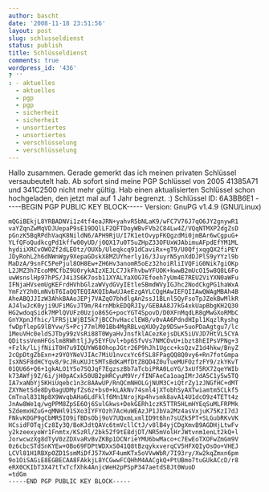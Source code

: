 ```yaml
---
author: bascht
date: '2008-11-18 23:51:56'
layout: post
slug: schlusseldienst
status: publish
title: Schlüsseldienst
comments: true
wordpress_id: '436'
? ''
: - aktuelles
  - aktuelles
  - pgp
  - pgp
  - sicherheit
  - sicherheit
  - unsortiertes
  - unsortiertes
  - verschlüsselung
  - verschlüsselung
---
```


Hallo zusammen. Gerade gemerkt das ich meinen privaten Schlüssel
versaubeutelt hab. Ab sofort sind meine PGP Schlüssel von 2005
41385A71 und 341C2500 nicht mehr gültig. Hab einen aktualisierten
Schlüssel schon hochgeladen, den jetzt mal auf 1 Jahr begrenzt. :)
Schlüssel ID: 6A3BB6E1
    -----BEGIN PGP PUBLIC KEY BLOCK-----
    Version: GnuPG v1.4.9 (GNU/Linux)
    
    mQGiBEkjL8YRBADNVi1z4tf4eaJRN+yahvR5bNLaK9/wFC7V76J7qO6JY2gnywR1
    vaYZqnZwMqVDJUepaP9sE19DQlLF2QFTDoyWBvFVb2C84Lw4Z/VQqNTMXP2dgZsD
    pGnzK5BqRPdhVaqK8NildN6/APH9RjU/I7K1etOvypFKQgzdMi0jmBAr6wCgpuG+
    YLfQFoQudkcgPd1kffw00yUD/j0QX17u0T5uZHpZ33OFUxWJAbimuAFpdEfYM1ML
    hydiiXRCvOWOZf2dLEOtz/OUXb/Uleqkcq91dCaviRx+gT9/U0QfjxqgQX2fiPEY
    JDyRohL2h6dNWnWgy9XepaGDskX8MZUYherly16/3JuyrN5ynXdDJPlS9yYYzl9b
    MaDzA/9snFC5PePjul8OH8Ew+ZH6Hv3anomR5oEz32hoiRliIVQFiG0Nik7giOKp
    L2JMZ3h7EcoMMCfbZ9U0rykAIzXEJLC7JkFhvbwYFUOK+kwwB2mUcO15w8Q8L6Fo
    uwWsnslHp97hPS/J4i3S6K7osb11XYALYaXOG7Efoeh7yUm4E7REU2ViYXN0aWFu
    IFNjaHVsemUgKEFrdHVhbGlzaWVydGVyIEtleSBmdWVyIGJhc2NodCkgPG1haWxA
    YmFzY2h0LmNvbT6IaQQTEQIAKQIbAwUJAeEzgAYLCQgHAwIEFQIIAwQWAgMBAh4B
    AheABQJJIzW3AhkBAAoJEPj7VAZqO7bhdlgAn2ssJ1BLnl5QyFsoTpJZekBwMlkR
    AJ4lwJcK0yji9UFiMGvJT9m/R4rnMbkEDQRJIy/GEBAA8J7kG4xkUapBbgKH2Q30
    HG2wdoqSidk7MPlQVUFz0Uzjo865G+pocYGT4SpovD/D0XFnMqdLR8gMwGXoRMbC
    GnYXpnJfhic/lFRSjLWjBI5k7jBCChvHacclEW8/v0vAA6PdndHIpl1KqzlRyshg
    fwDpflepG9lBYvw/S+Pcj77mlM01Bb4MgRBLvqXUOy2p9DSw+5uoPDaAgtgu7/lc
    1MeuVHc0eldSJTby99zVsRi88T0WyaHvJnsfklACezKejsDLK5iUVJD7HtVL5CYA
    QDitssVemHFGslm8RWhtljJy5EYFUvl+bp6SfvVs7NMCOvU+ibzt8hEIPsVPNg+3
    +Fzlk/lLjfNiiT0H7u9IQUYW68OhopJGtr26P9hJh1Ugcc+ksQzvZ1d4hkw/BnyZ
    2cQpDtgZbExn+z9YOYNeVJIAc7MiU1nvcxYc6fSL8FPagQQ8Q0vy6+Rn7fotGmpa
    IsXNSF8dHCYqv8/9cJRuKUJt5MTsBdKaMfDtZ8QD4Z0uTueMUFOzfzFY9/zkYKvT
    01QU66+Q6+1gkALO1Y5o7SQJqF7EgzszBb7aTcbiPRA0LoYG/3xUf5RX72qeYWIb
    k73AWfj9Z/6i/jH0pACxk50UB2pHRCyuM9Vr/fINFAeCa1oagIMrJdA5C1y5w5TQ
    IA7xaNbYj5KHiUqebc1n3c8AAwUP/RnQCmNHOLGjNUM3C+iQtrZy1zJNGfHC+dMT
    ZXYNetSde8Dy0agUDMyfZs6z+bs0+kLAkNv74sml4jXTobhSyAXTwiamtm5CLkf5
    CmTnal831Np8X9WvqbAHa6LdFklf6Mn1NrojKp4hvsmk8avA14U1dcO9z4TETt4z
    JnAw8We1q/wgPPM8ZpSE6Oj6SulGkws+DekGERh1czK5TTR5HLmHYEqSuMLFRPMk
    5ZdemxHZuG+qMNHl91SXo3IYFYOzh7AcHuWEAzJP1JbVa2Mz4asVxjuK75KzI7dJ
    FNkvK0GP9gCbMR5IO9ifBDsObj9oV7UQxmLxmlID9t6hn7sUZk5PT+SLGubRKvVK
    HCsidFOTqjCz8Iy3Q/BoKJdtQAVc6tmVcllCtJ/v8lB4yjCDgXmvB9AGDHjLtwFv
    y2kzeexyoWr1Fnmtx/KSzRl/2bk52f9tE8djDT/NR5mVolHrJWtvnm1enLt2kQ+l
    JorwcwzXg8dTyV0zZDXvaRvBvZKBp1DCNrieYMU6bwMaco+c7EwEoTXOFwZmGm9V
    0z6cbcSTdSnKYEw+OBo69FDPtWDXxS041Q8tBzqykxverqCV5HFXQIyOsOo+VHEJ
    LCVl81H1RBXpOZD1SsmMiDfJ57XwXF4umKTx5oVVwWbR/7I93ry/Xw2kqZmxn6pm
    9o1OiSAGiE8EGBECAA8FAkkjL8YCGwwFCQHhM4AACgkQ+PtUBmo7tuGUkACcD/r8
    eRX0CKIbT3X47tTxTcfXhk4AnjcWeH2pPSpP347aetdS8Jt0WuoD
    =tdGm
    -----END PGP PUBLIC KEY BLOCK-----



